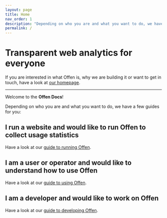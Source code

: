 ```yaml
---
layout: page
title: Home
nav_order: 1
description: "Depending on who you are and what you want to do, we have dedicated guides for you and your usecase."
permalink: /
---
```


# Transparent web analytics for everyone

If you are interested in what Offen is, why we are building it or want to get in touch, have a look at [our homepage][homepage].

[homepage]: https://www.offen.dev

---

Welcome to the __Offen Docs__!

Depending on who you are and what you want to do, we have a few guides for you:

## I run a website and would like to run Offen to collect usage statistics

Have a look at our [guide to running Offen](/running-offen/).

## I am a user or operator and would like to understand how to use Offen

Have a look at our [guide to using Offen](/using-offen/).

## I am a developer and would like to work on Offen

Have a look at our [guide to developing Offen](/developing-offen/).
